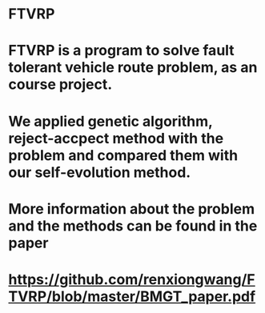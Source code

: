 # FTVRP
# FTVRP is a program to solve fault tolerant vehicle route problem, as an course project.
# We applied genetic algorithm, reject-accpect method with the problem and compared them with our self-evolution method.
# More information about the problem and the methods can be found in the paper
# https://github.com/renxiongwang/FTVRP/blob/master/BMGT_paper.pdf
